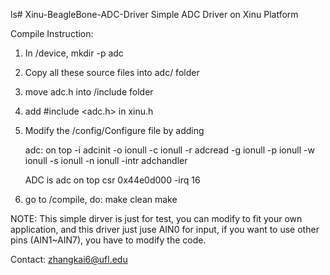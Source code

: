 ls# Xinu-BeagleBone-ADC-Driver
Simple ADC Driver on Xinu Platform

Compile Instruction:

1. In <Your xinu root folder>/device,  mkdir -p adc
2. Copy all these source files into adc/ folder
3. move adc.h into <Your xinu root folder>/include folder
4. add #include <adc.h> in xinu.h
5. Modify the <Your xinu root folder>/config/Configure file by adding

    adc:
        on top
            -i adcinit  -o ionull   -c ionull
            -r adcread  -g ionull   -p ionull
            -w ionull   -s ionull   -n ionull
            -intr adchandler

    ADC  is adc on top csr 0x44e0d000 -irq 16

6. go to <Your xinu root folder>/compile, do:
	make clean
	make

NOTE:
	This simple dirver is just for test, you can modify to fit your own application,
	and this driver just juse AIN0 for input, if you want to use other pins (AIN1~AIN7),
	you have to modify the code.

Contact: zhangkai6@ufl.edu



